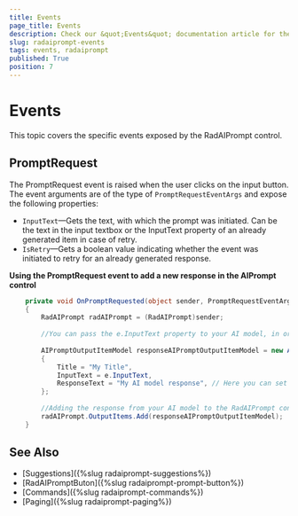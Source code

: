 ```yaml
---
title: Events
page_title: Events
description: Check our &quot;Events&quot; documentation article for the RadAIPrompt control.
slug: radaiprompt-events
tags: events, radaiprompt
published: True
position: 7
---
```


# Events

This topic covers the specific events exposed by the RadAIPrompt control.

## PromptRequest

The PromptRequest event is raised when the user clicks on the input button. The event arguments are of the type of `PromptRequestEventArgs` and expose the following properties:

* `InputText`&mdash;Gets the text, with which the prompt was initiated. Can be the text in the input textbox or the InputText property of an already generated item in case of retry.
* `IsRetry`&mdash;Gets a boolean value indicating whether the event was initiated to retry for an already generated response.

__Using the PromptRequest event to add a new response in the AIPrompt control__
```C#
    private void OnPromptRequested(object sender, PromptRequestEventArgs e)
    {
    	RadAIPrompt radAIPrompt = (RadAIPrompt)sender;
    
    	//You can pass the e.InputText property to your AI model, in order to receive a response.
    
    	AIPromptOutputItemModel responseAIPromptOutputItemModel = new AIPromptOutputItemModel()
    	{ 
    		Title = "My Title",
    		InputText = e.InputText,
    		ResponseText = "My AI model response", // Here you can set the string value returned from your AI model
    	};
    
    	//Adding the response from your AI model to the RadAIPrompt control
    	radAIPrompt.OutputItems.Add(responseAIPromptOutputItemModel);
    }
```

## See Also
* [Suggestions]({%slug radaiprompt-suggestions%})
* [RadAIPromptButon]({%slug radaiprompt-prompt-button%})
* [Commands]({%slug radaiprompt-commands%})
* [Paging]({%slug radaiprompt-paging%})